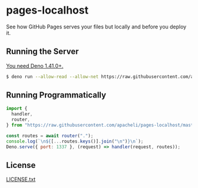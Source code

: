 # pages-localhost

See how GitHub Pages serves your files but locally and before you deploy it.

## Running the Server

[You need Deno 1.41.0+.](https://deno.com/)

```sh
$ deno run --allow-read --allow-net https://raw.githubusercontent.com/apacheli/pages-localhost/master/main.js [root] [port]
```

## Running Programmatically

```js
import {
  handler,
  router,
} from "https://raw.githubusercontent.com/apacheli/pages-localhost/master/main.js";

const routes = await router(".");
console.log(`\n${[...routes.keys()].join("\n")}\n`);
Deno.serve({ port: 1337 }, (request) => handler(request, routes));
```

## License

[LICENSE.txt](LICENSE.txt)

